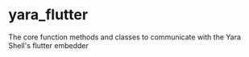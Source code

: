 # yara_flutter
The core function methods and classes to communicate with the Yara Shell's flutter embedder
